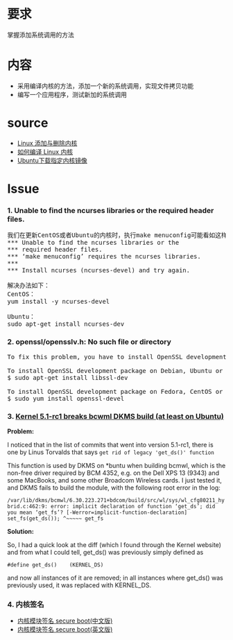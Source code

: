 # 要求
掌握添加系统调用的方法

# 内容
- 采用编译内核的方法，添加一个新的系统调用，实现文件拷贝功能
- 编写一个应用程序，测试新加的系统调用


# source
- [Linux 添加与删除内核](https://gitchat.csdn.net/activity/5ca372102db0d83fd5a25fb9)
- [如何编译 Linux 内核](https://linux.cn/article-9665-1.html)
- [Ubuntu下载指定内核镜像](https://blog.csdn.net/Ciellee/article/details/101059527)


# Issue
### 1. Unable to find the ncurses libraries or the required header files.
<pre>
我们在更新CentOS或者Ubuntu的内核时，执行make menuconfig可能看如这样的错误：
*** Unable to find the ncurses libraries or the
*** required header files.
*** ‘make menuconfig’ requires the ncurses libraries.
***
*** Install ncurses (ncurses-devel) and try again.

解决办法如下：
CentOS：
yum install -y ncurses-devel

Ubuntu：
sudo apt-get install ncurses-dev
</pre>

### 2. openssl/opensslv.h: No such file or directory
<pre>
To fix this problem, you have to install OpenSSL development package, which is available in standard repositories of all modern Linux distributions.

To install OpenSSL development package on Debian, Ubuntu or their derivatives:
$ sudo apt-get install libssl-dev

To install OpenSSL development package on Fedora, CentOS or RHEL:
$ sudo yum install openssl-devel 
</pre>

### 3. [Kernel 5.1-rc1 breaks bcwml DKMS build (at least on Ubuntu)](https://www.reddit.com/r/linux/comments/b3nu83/kernel_51rc1_breaks_bcwml_dkms_build_at_least_on/)

**Problem:** 

I noticed that in the list of commits that went into version 5.1-rc1, there is one by Linus Torvalds that says `get rid of legacy 'get_ds()' function`

This function is used by DKMS on *buntu when building bcmwl, which is the non-free driver required by BCM 4352, e.g. on the Dell XPS 13 (9343) and some MacBooks, and some other Broadcom Wireless cards. I just tested it, and DKMS fails to build the module, with the following root error in the log:

`
/var/lib/dkms/bcmwl/6.30.223.271+bdcom/build/src/wl/sys/wl_cfg80211_hybrid.c:462:9: error: implicit declaration of function ‘get_ds’; did you mean ‘get_fs’? [-Werror=implicit-function-declaration]
  set_fs(get_ds());
         ^~~~~~
         get_fs
 `
 
**Solution:**

So, I had a quick look at the diff (which I found through the Kernel website) and from what I could tell, get_ds() was previously simply defined as

`#define get_ds()    (KERNEL_DS)`

and now all instances of it are removed; in all instances where get_ds() was previously used, it was replaced with KERNEL_DS.


### 4. 内核签名
- [内核模块签名 secure boot(中文版)](http://blog.chinaunix.net/uid-27717694-id-3999307.html)
- [内核模块签名 secure boot(英文版)](https://wiki.gentoo.org/wiki/Signed_kernel_module_support#)

